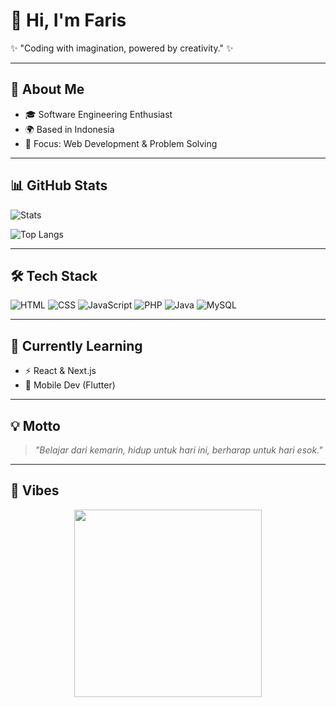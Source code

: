# 👋 Hi, I'm Faris  

✨ "Coding with imagination, powered by creativity." ✨  

---

## 🚀 About Me  
- 🎓 Software Engineering Enthusiast  
- 🌍 Based in Indonesia  
- 🎯 Focus: Web Development & Problem Solving

---

## 📊 GitHub Stats
![Stats](https://github-readme-stats.vercel.app/api?username=USERNAME&show_icons=true&theme=radical&hide_border=true)  

![Top Langs](https://github-readme-stats.vercel.app/api/top-langs/?username=USERNAME&layout=compact&theme=radical&hide_border=true)

---

## 🛠️ Tech Stack
![HTML](https://img.shields.io/badge/-HTML5-E34F26?logo=html5&logoColor=white&style=for-the-badge)
![CSS](https://img.shields.io/badge/-CSS3-1572B6?logo=css3&logoColor=white&style=for-the-badge)
![JavaScript](https://img.shields.io/badge/-JavaScript-F7DF1E?logo=javascript&logoColor=black&style=for-the-badge)
![PHP](https://img.shields.io/badge/-PHP-777BB4?logo=php&logoColor=white&style=for-the-badge)
![Java](https://img.shields.io/badge/-Java-007396?logo=java&logoColor=white&style=for-the-badge)
![MySQL](https://img.shields.io/badge/-MySQL-4479A1?logo=mysql&logoColor=white&style=for-the-badge)

---

## 🌱 Currently Learning
- ⚡ React & Next.js  
- 📱 Mobile Dev (Flutter)    

---

## 💡 Motto
> *"Belajar dari kemarin, hidup untuk hari ini, berharap untuk hari esok."*  

---

## 🎨 Vibes
<p align="center">
  <img src="https://media.giphy.com/media/Lny6Rw04nsOOc/giphy.gif" width="300">
</p>

